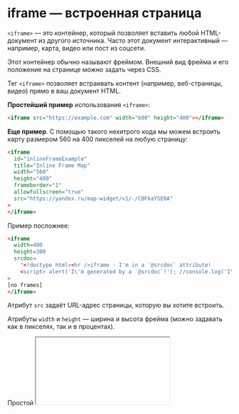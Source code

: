 # iframe — встроенная страница

`<iframe>` — это контейнер, который позволяет вставить любой HTML-документ из другого источника. Часто этот документ интерактивный — например, карта, видео или пост из соцсети.

Этот контейнер обычно называют фреймом. Внешний вид фрейма и его положение на странице можно задать через CSS.

Тег `<iframe>` позволяет встраивать контент (например, веб-страницы, видео) прямо в ваш документ HTML.

**Простейший пример** использования `<iframe>`:

```html
<iframe src="https://example.com" width="600" height="400"></iframe>
```

**Еще пример**. С помощью такого нехитрого кода мы можем встроить карту размером 560 на 400 пикселей на любую страницу:
```html
<iframe
  id="inlineFrameExample"
  title="Inline Frame Map"
  width="560"
  height="400"
  frameborder="1"
  allowfullscreen="true"
  src="https://yandex.ru/map-widget/v1/-/CBFkaYSE0A"
>
</iframe>
```

Пример посложнее:
```html
<iframe
  width=400 
  height=300
  srcdoc=
    "<!doctype html><hr />iframe - I'm in a `@srcdoc` attribute!
    <script> alert('I\'m generated by a `@srcdoc`!'); //console.log('I\'m generated by a @srcdoc!');</script>"
>
[no frames]
</iframe>
```

Атрибут `src` задаёт URL-адрес страницы, которую вы хотите встроить.

Атрибуты `width` и `height` — ширина и высота фрейма (можно задавать как в пикселях, так и в процентах).

Простой <iframe>

В этом примере страница [https://example.org](https://example.org) встраивается в `iframe`. Это распространенный вариант использования `iframe`: 
встраивание контента с другого сайта.
```html
<iframe
  title="iframe Простой пример"
  width="400"
  height="300">
  src="https://example.org"
</iframe>
```

### Как понять

`<iframe>` можно представить как «окно» или фрейм, через которое на вашей странице можно увидеть любое содержимое с других сайтов. Это значит, что если карту, видео, пост или другой элемент удалят с оригинального сайта, он пропадёт и с вашей страницы. Останется только пустое место или надпись вроде «Контент недоступен».

Встраивать файлы можно либо по ссылке с помощью атрибута `src`, либо целиком HTML-код файла с помощью `srcdoc`.


## Все атрибуты

`src` — URL-адрес файла, который вы встраиваете.

`srcdoc` — позволяет встроить HTML-код целиком, так что браузеру не придётся подгружать что-то по внешней ссылке. Если используется этот атрибут, то ссылка `src` игнорируется.

`sandbox`

`sandbox` — ограничивает определённые действия и функции встраиваемого документа. Это важный атрибут с точки зрения безопасности. Он позволяет контролировать, какие активности разрешены внутри `<iframe>`. 

Возможные значечения атрибута `sandbox`:
- `allow-forms` — позволяет отправлять формы внутри <iframe>.
- `allow-modals` — позволяет открывать модальные окна, которые мы все так не любим: вроде «Оставьте свой имейл» или «Не уходите так быстро! У вас товар в корзине». Обычно эти окна не дают пользоваться сайтом, пока их не закроешь.
- `allow-orientation-lock` — позволяет фиксировать горизонтальное или вертикальное положение экрана.
- `allow-pointer-lock` — позволяет (**сюрприз!**) блокировать указатель; позволяет пользователю управлять содержимым <iframe> с помощью курсора через Pointer Lock API.
- `allow-popups` — разрешает (**шок!**) показ всплывающих окон, вызванных с помощью window.open(), target="_blank" или showModalDialog().
- `allow-popups-to-escape-sandbox` — позволяет содержимому фрейма открывать новые окна. С этим параметром у таких окон не будет тех ограничений, которые есть у <iframe> с атрибутом sandbox.
- `allow-presentation` — разрешает использовать Presentation API.
- `allow-same-origin` — контент из <iframe> загружается по тем же правилам и с теми же ограничениями, что и страница, на которой он находится.
- `allow-scripts` — позволяет загружать скрипты. При этом всплывающие окна будут запрещены.
- `allow-top-navigation` — позволяет открывать ссылки, которые есть в <iframe>, в том же окне, в которое встроен фрейм.
- `allow-top-navigation-by-user-activation` — позволяет контенту из фрейма управлять страницей, на которой он находится. Но только по инициативе пользователя.

Если просто указать атрибут sandbox, то он применит сразу все возможные ограничения. Либо можно указать нужные ограничения в любом порядке через пробел:

`<iframe src="https://example.com" sandbox="allow-scripts allow-same-origin"></iframe>`

Значение allow-scripts разрешает выполнение скриптов внутри фрейма, а allow-same-origin позволяет фрейму обращаться к ресурсам его исходной страницы.

> Элементы `iframe` — это первый шаг к созданию хорошей структуры. Загрузка ненадежного компонента в `iframe` **обеспечивает определенную степень разделения между вашим приложением и содержимым,** которое вы хотите загрузить. **Содержимое в рамке не будет иметь доступа к DOM вашей страницы или данным**, которые вы сохранили локально, а также не сможет рисоваться в произвольных позициях на странице; его объем ограничен контуром кадра. Однако разделение не является действительно надежным. Содержимая страница **по-прежнему имеет ряд возможностей для раздражающего или вредоносного поведения**: *автоматическое воспроизведение видео, плагины и всплывающие окна* — это верхушка айсберга.

> Атрибут sandbox элемента `iframe` дает нам именно то, что нам нужно, **чтобы ужесточить ограничения на контент в фреймах**. Мы можем поручить браузеру загружать содержимое определенного фрейма в среде с низким уровнем привилегий, разрешая только подмножество возможностей, необходимых для выполнения любой работы.


`loading`

Атрибут `loading` может помочь с оптимизацией производительности и отложить загрузку `iframe` до тех пор, пока это не будет необходимо.

Можно использовать ленивую загрузку с поьощью атрибута `loading = "lazy"`, чтобы не замелять загрузку страницы:

```html
<iframe src="https://example.com" loading="lazy"></iframe>
```


`allowfullscreen, allowpaymentrequest`

Здесь всё просто и следует из названия:
- `allowfullscreen`: позволяет встроенному контенту открываться в полноэкранном режиме.
- `allowpaymentrequest`: позволяет встроенному контенту делать запросы на оплату.
    

`title`

Не забывайте об универсальных атрибутах, таких как `title`, которые способствуют улучшению доступности.

```html
<iframe src="https://example.com" title="Example Content"></iframe>
```


`name`

`name` — имя фрейма. Пригодится, чтобы создать ссылку, по которой новая страница будет открываться в нужном фрейме (в основном используется для ссылки на элемент в JavaScript).


`frameborder`

Атрибут/параметр `frameborder` (от англ. **frame border** ‒ «рамка кадра») *добавляет или удаляет рамку вокруг встроенного фрейма*.


## Стилизация

`<iframe>` можно стилизовать, как и любой другой элемент. Но помните, что стили вашей родительской страницы не применяются к содержимому `<iframe>`, и вы не сможете его стилизовать через CSS в родительском документе.
```html
iframe {
  border: none; 
}
```

## Отслеживание событий загрузки

Вы можете отслеживать событие load для <iframe>, чтобы знать, когда встроенный контент загружен.
```html
document.querySelector('iframe').addEventListener('load', function() {
  console.log('Iframe is loaded!'); 
});
```

# Встраивание исходного кода в `<iframe>`  c помощью `srcdoc`

```html
<article>
  <footer>Nine minutes ago, <i>jc</i> wrote:</footer>
  <iframe
    width="500"
    height="250"
    sandbox
    srcdoc=
      "<p>There are two ways to use the <code>iframe</code> element:</p>
      <ol>
      <li><a href=&quot;about:srcdoc#embed_another&quot;>To embed content from another page</a></li>
      <li><a href=&quot;about:srcdoc#embed_user&quot;>To embed user-generated content</a></li>
      </ol>
      <h2 id=&quot;embed_another&quot;>Embedding content from another page</h2>
      <p>Use the <code>src</code> attribute to specify the URL of the page to embed:</p>
      <pre><code>&amp;lt;iframe src=&quot;https://example.org&quot;&amp;gt;&amp;lt;/iframe&amp;gt;</code></pre>
      <h2 id=&quot;embed_user&quot;>Embedding user-generated content</h2>
      <p>Use the <code>srcdoc</code> attribute to specify the content to embed. This post is already an example!</p>"
>
</iframe>
</article>
```

Вот как писать escape-последовательности при использовании `srcdoc`:
- Сначала напишите HTML, экранируя все, что можно было бы экранировать в обычном HTML-документе (например, `<`, `>`, `&`, и т. д.).
- `&lt;` и `<` представляют собой один и тот же персонаж в `srcdoc` атрибут. Поэтому, чтобы сделать не нарушить escape-последовательность в документе HTML, **замените все амперсанды (`&`) на `&amp;`**. Например, `&lt;` становится `&amp;lt;`, а `&amp;` становится `&amp;amp;`.
- **Замените все двойные кавычки `"` на `&quot;`** чтобы предотвратить srcdoc атрибут от преждевременного завершения (если вы используете одинарные кавычки `'` вместо этого вам следует заменить `'` на `&apos;`). Этот шаг происходит после предыдущего, **поэтому `&quot;` созданный на этом этапе, не становится `&amp;quot;`**.




# `src` и `srcdoc` в `iframe` HTML5: разница и применение

Атрибут `srcdoc` позволяет непосредственно встраивать HTML-содержимое в `<iframe>`, делая код более читаемым и интуитивным. 
В то же время атрибут src, использующий **Data URI**, требует преобразования HTML в формат URL, что может быть неудобно, 
особенно при работе с большими объемами данных. Использование `srcdoc` упрощает процесс и обеспечивает лучшую читаемость 
встроенного кода:

`srcdoc` пример использования:
```html
<iframe srcdoc="<p>Привет, мир!</p>"></iframe>
```

**Data URI** пример использования:
```html
<iframe src="data:text/html,<p>Привет, мир!</p>"></iframe>
```

Оба способа позволяют выводить текст "Привет, мир!" в `<iframe>`, однако `srcdoc` делает этот процесс более прямым 
и удобным для работы с HTML-контентом внутри `iframe`.


## Навигация по безопасности

Когда дело доходит до работы с ненадежным содержимым, srcdoc можно использовать в сочетании с атрибутом `sandbox` 
для обеспечения безопасности внутреннего содержимого. Стоит отметить, что поддержка srcdoc в старых браузерах может быть ограничена. 
Если для `<iframe>` заданы одновременно и `src`, и `srcdoc`, **преференция будет отдана `srcdoc`**, исключая запросы к внешним ресурсам.

Если вы используете **Internet Explorer 11, то `srcdoc` не будет поддерживаться**. Современные браузеры хорошо 
работают с `srcdoc`, делая его более безопасным для инлайн-содержимого. Тем не менее, использование `src` с **Data URI** 
может привлечь внимание злоумышленников, а также существуют ограничения на длину URL.


## Глубина содержимого – продвинутое управление

### Бесшовная интеграция и обход междоменных ограничений

`srcdoc` обеспечивает более плавное и прозрачное встраивание HTML-кода, исключая сложности с кодированием 
и увеличивая читабельность содержимого. Это позволяет создавать полноценные HTML-структуры внутри `<iframe>`, 
контролируя междоменные ограничения, которые могут возникнуть при использовании `src` с **Data URI**:

Пример использования `srcdoc` для встраивания:
```html
<iframe srcdoc="<style>h2 {color: red;}</style><h2>Стилизованный контент</h2>"></iframe>
```

### Работа с куками

Для `iframe` взаимодействие с куками может быть сложной задачей. Однако, `srcdoc` значительно облегчает этот процесс, 
предоставляя устойчивый контроль над куками. Использование `src` с **Data URI** требует учета ограничений по использованию кук 
в различных доменах, в то время как srcdoc является более надежным вариантом, работающим в рамках одного источника.

### Особенности браузеров

Важно учесть различия в поддержке `srcdoc` в разных браузерах, поскольку каждый из них может внести свои коррективы 
в работу с этим атрибутом. Например, Chrome работает с куками по-своему, и подход `srcdoc` приспосабливается к этой особенности. 
С другой стороны, использование src может столкнуться с особыми ограничениями браузера, такими как пределы длины URL и другие "тонкости".


## Не поддерживается браузером? Есть альтернативы

Если вам приходится работать со старыми браузерами, которые не поддерживают `srcdoc`, можно использовать методы передачи 
структурированных данных, такие как `postMessage` или серверные решения. Хотя они могут быть более сложными, 
они обеспечивают безопасность и возможность взаимодействия.

> Если браузер НЕ поддерживает атрибут `srcdoc`, вместо него будет отображаться файл, указанный в атрибуте `src` (если он присутствует).


Если браузер не поддерживает iframe, он будет отображать содержимое, включенное между открывающим тегом `<iframe> `
и закрывающим тегом `</ iframe>`.

Таким образом, вы всегда должны думать о том, чтобы разместить предупреждающее сообщение как запасной вариант для этих пользователей.
```html
<iframe>
  <p>Твой браузер устарел для отображения элемента iframe</p>
</iframe>
```


## Визуализация

`srcdoc` и `src` с **Data URI** в `<iframe>` можно представить как два разных способа упаковки багажа:

| Метод       | Техника упаковки багажа               | Описание                                         |
| --------------- | --------------------------------- |-------------------------------------------------|
| `srcdoc`        | Прямая упаковка                  | Предметы укладываются напрямую в чемодан      |
| `src=data`      | Упакованный чемодан               | Вставка уже упакованного чемодана в другой  |

Прямая упаковка `srcdoc` — объекты помещаются прямо в чемодан `iframe`:
```html
<iframe srcdoc="<p>Привет, inline!</p>"></iframe> // Мы прямо укладываем <p> в чемодан (iframe)
```

Упакованный чемодан `src=data` — чемодан уже упакован и помещается в другой:
```html
<iframe src="data:text/html;base64,PGgxPkhlbGxvLCBkYXRhIFVSSSE8L2gxPg=="></iframe> // Мы вкладываем упакованный объект (data URI) в большой чемодан
```

### Подход для больших объемов данных

Для работы с большим объемом HTML-содержимого рекомендуется предпочесть использование `srcdoc` вместо `src` с **Data URI**, 
чтобы избежать перегруженности атрибута. srcdoc является более эффективным выбором, потому что он отключает необходимость кодирования 
и декодирования больших объемов данных.

### Быстрая загрузка и пользовательский опыт

Содержимое, внедренное через `srcdoc`, загружается в процессе основной загрузки страницы, что **может улучшить показатели 
скорости загрузки**. Используйте `srcdoc` для ускорения загрузки встроенного контента и улучшения пользовательского опыта.
Обслуживание и поддержка

Отладка и поддержка становятся проще при использовании `srcdoc`, поскольку разработчики могут напрямую редактировать HTML 
непосредственно в родительском документе. Это облегчает рабочий процесс и способствует более плавному циклу разработки 
по сравнению с работой с заранее закодированными **data URI**.


# От <object> к <iframe> - другие технологии внедрения

Они позволяют встраивать в ваши веб-страницы самые разнообразные типы контента: 
`<iframe>`, `<embed>` и `<object>`. 

`<iframe>` предназначен для встраивания других веб-страниц, а `<embed>` и `<object>` позволяют встраивать **PDF-файлы**, 
**SVG** и даже **Flash** - устаревшую технологию, которую вы всё равно иногда увидите.

Не так давно (конец 90-х, начало 2000-х годов) технологии плагинов, такие как **Java-апплеты** и **Flash**, 
стали очень популярными - это позволило веб-разработчикам встраивать богатый контент в веб-страницы, 
такие как видео и анимации, которые просто не были доступны только через HTML. Внедрение этих технологий 
осуществлялось посредством таких элементов, как `<object>` и менее используемого `<embed>`, 
и они были очень полезны в то время. С тех пор они вышли из моды из-за многих проблем, включая доступность, 
безопасность, размер файла и многое другое; в наши дни большинство мобильных устройств больше не поддерживают такие плагины, 
и поддержка на компьютерах также уменьшается.

Наконец, появился элемент `<iframe>` (наряду с другими способами встраивания контента, например `<canvas>`, `<video>` и т. д. ) 
Он позволяет встраивать целый веб-документ внутри другого, как если бы это был <img> или другой подобный элемент, 
и сегодня используется повсеместно.

Существует много других технологий, которые включают в себя внедрение внешнего контента, 
например `<video>`, `<audio>` и `<img>`, но есть и другие. 
Например, `<canvas>` **для 2D-и 3D-графики, сгенерированной JavaScript**, 
и `<svg>` **для встраивания векторной графики**.




### Полезные ссылки

[Спецификация](https://html.spec.whatwg.org/multipage/iframe-embed-object.html#the-iframe-element)

[Дока iframe](https://doka.guide/html/iframe/)

[Доктайп iframe](https://htmlacademy.ru/blog/html-tags/iframe)

[SRC и SRCDOC в IFRAME HTML5: разница и применение](https://sky.pro/wiki/html/src-i-srcdoc-v-iframe-html-5-raznitsa-i-primenenie/)

[От <object> к <iframe> - другие технологии внедрения MDN](https://developer.mozilla.org/ru/docs/Learn/HTML/Multimedia_and_embedding/Other_embedding_technologies)

[<iframe>: элемент встроенного фрейма MDN](https://developer.mozilla.org/en-US/docs/Web/HTML/Element/iframe#a_simple_iframe)

[GitHub — примеры кода, демонстрирующие srcdoc на практике](https://gist.github.com/search?q=iframe+srcdoc)

